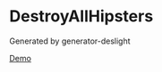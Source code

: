 # DestroyAllHipsters

Generated by generator-deslight

[Demo](http://deslee.github.io/VinylDestinationSeattle/)
